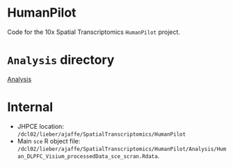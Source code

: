 HumanPilot
==========

Code for the 10x Spatial Transcriptomics `HumanPilot` project.

# `Analysis` directory

[Analysis](Analysis/)

# Internal

* JHPCE location: `/dcl02/lieber/ajaffe/SpatialTranscriptomics/HumanPilot`
* Main `sce` R object file: `/dcl02/lieber/ajaffe/SpatialTranscriptomics/HumanPilot/Analysis/Human_DLPFC_Visium_processedData_sce_scran.Rdata`.
